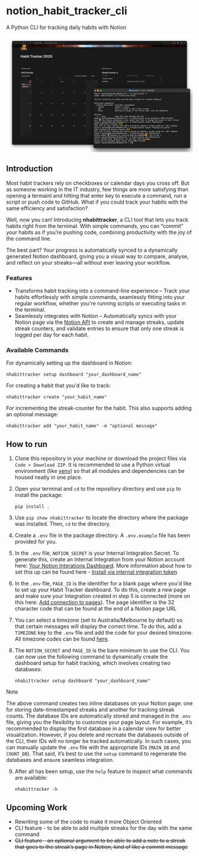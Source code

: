 # notion_habit_tracker_cli
A Python CLI for tracking daily habits with Notion 

![first version screenshot](/git_assets/main_image.png)

## Introduction
Most habit trackers rely on checkboxes or calendar days you cross off. But as someone working in the IT industry, few things are more satisfying than opening a termainl and hitting that enter key to execute a command, run a script or push code to GitHub. What if you could track your habits with the same efficiency and satisfaction?

Well, now you can! Introducing **nhabittracker**, a CLI tool that lets you track habits right from the terminal. With simple commands, you can “commit” your habits as if you’re pushing code, combining productivity with the joy of the command line.

The best part? Your progress is automatically synced to a dynamically generated Notion dashboard, giving you a visual way to compare, analyse, and reflect on your streaks—all without ever leaving your workflow.

### Features
- Transforms habit tracking into a command-line experience – Track your habits effortlessly with simple commands, seamlessly fitting into your regular workflow, whether you're running scripts or executing tasks in the terminal.
- Seamlessly integrates with Notion – Automatically syncs with your Notion page via the [Notion API](https://developers.notion.com/) to create and manage streaks, update streak counters, and validate entries to ensure that only one streak is logged per day for each habit.

### Available Commands

For dynamically setting up the dashboard in Notion:
```
nhabittracker setup dashboard "your_dashboard_name"
```

For creating a habit that you'd like to track:
```
nhabittracker create "your_habit_name"
```

For incrementing the streak-counter for the habit. This also supports adding an optional message:
```
nhabittracker add "your_habit_name" -m "optional message"
```


## How to run

1. Clone this repository in your machine or download the project files via `Code > Download ZIP`. It is recommended to use a Python virtual environment (like [venv](https://docs.python.org/3/library/venv.html)) so that all modules and dependencies can be housed neatly in one place.

2. Open your terminal and `cd` to the repository directory and use `pip` to install the package:

    ```
    pip install .
    ```
3. Use `pip show nhabittracker` to locate the directory where the package was installed. Then, `cd` to the directory.

4. Create a `.env` file in the package directory. A  `.env.example` file has been provided for you. 

5. In the `.env` file, `NOTION_SECRET` is your Internal Integration Secret. To generate this, create an Internal Integration from your Notion account here: [Your Notion Interations Dashboard](https://www.notion.so/profile/integrations). More information about how to set this up can be found here - [Install via internal integration token](https://www.notion.com/help/add-and-manage-connections-with-the-api#install-from-a-developer)

6. In the `.env` file, `PAGE_ID` is the identifier for a blank page where you'd like to set up your Habit Tracker dashboard. To do this, create a new page and make sure your Integration created in step 5 is connected (more on this here: [Add connection to pages](https://www.notion.com/help/add-and-manage-connections-with-the-api#add-connections-to-pages)). The page identifier is the 32 character code that can be found at the end of a Notion page URL

7. You can select a timezone (set to Australia/Melbourne by default) so that certain messages will display the correct time. To do this, add a `TIMEZONE` key to the `.env` file and add the code for your desired timezone. All timezone codes can be found [here](https://gist.github.com/heyalexej/8bf688fd67d7199be4a1682b3eec7568).

8. The `NOTION_SECRET` and `PAGE_ID` is the bare minimum to use the CLI. You can now use the following command to dynamically create the dashboard setup for habit tracking, which involves creating two databases:

    ```
    nhabittracker setup dashboard "your_dashboard_name"
    ```

> [!NOTE]
> The above command creates two inline databases on your Notion page: one for storing date-timestamped streaks and another for 
> tracking streak counts. The database IDs are automatically stored and managed in the `.env` file, giving you the flexibility 
> to customize your page layout. For example, it’s recommended to display the first database in a calendar view for better 
> visualization. However, if you delete and recreate the databases outside of the CLI, their IDs will no longer be 
> tracked automatically. In such cases, you can manually update the `.env` file with the appropriate 
> IDs (`MAIN_DB` and `COUNT_DB`). That said, it’s best to use the `setup` command to regenerate the databases and ensure 
> seamless integration.


9. After all has been setup, use the `help` feature to inspect what commands are available:

    ```
    nhabittracker -h
    ```

## Upcoming Work
- Rewriting some of the code to make it more Object Oriented
- CLI feature - to be able to add multiple streaks for the day with the same command
- ~~CLI feature - an optional argument to be able to add a note to a streak that goes to the streak’s page in Notion, kind of like a commit message~~ 